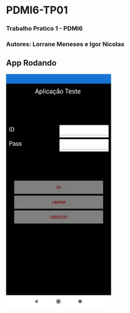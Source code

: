 # PDMI6-TP01
### Trabalho Pratico 1 - PDMI6
### Autores: Lorrane Meneses e Igor Nicolas
## App Rodando
![App Rodando](Gif/Kuririn.gif)
